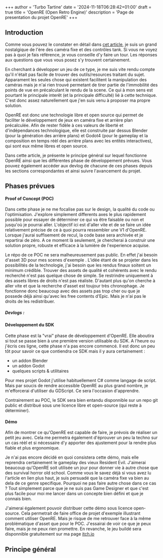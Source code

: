 +++
author = 'Turbo Tartine'
date = '2024-11-18T06:28:42+01:00'
draft = true
title = 'OpenRE (Open Retro Engine)'
description = 'Page de presentation du projet OpenRE'
+++
## Introduction
Comme vous pouvez le constater en détail dans [cet article](/posts/i_love_fixed_cams), je suis un grand nostalgique de l'ère des caméra fixe et des contrôles tank. Si vous ne voyez pas à quoi je fais référence, je vous conseille d'y faire un tour. Les réponses aux questions que vous vous posez s'y trouvent certainement.

En cherchant à développer un jeu de ce type, je me suis vite rendu compte qu'il n'était pas facile de trouver des outils/resources traitant du sujet. Apparament les seules chose qui existent facilitent la manipulation des caméras mais je n'ai rien trouvé permetant de tirer partie de l'immobilité des points de vue en précalculant le rendu de la scene. Ce qui à mon sens est pourtant le principale interêt (et la principale difficulté) lié à cette technique. C'est donc assez naturellement que j'en suis venu à proposer ma propre solution.  

OpenRE est donc une technologie libre et open source qui permet de faciliter le développement de jeux en caméra fixe et arrière plan précalculée. Afin de rester fidèle à ces valeurs de liberté et d'indépendances technologique, elle est construite par dessus Blender (pour la génération des arrière plans) et Godot4 (pour le gameplay et la composition en temps réèl des arrière plans avec les entités interactives), qui sont eux même libres et open source.

Dans cette article, je présente le principe général sur lequel fonctionne OpenRE ainsi que les différentes phase de développement prévues. Vous pouvez également accéder aux devlog de chacune de ces phases depuis les sections correspondantes et ainsi suivre l'avancement du projet.

## Phases prévues

#### Proof of Concept (POC)
Dans cette phase je ne me focalise pas sur le design, la qualité du code ou l'optimisation. J'explore simplement differents axes le plus rapidement possible pour essayer de déterminer ce qui va être faisable ou non et jusqu'où je pourrai aller. L'objectif ici est d'aller vite et de se faire un idée relativement précise de ce à quoi pourra ressembler une V1 d'OpenRE. Lorsque j'aurai suffisement de recul, la code base sera archivée et je repartirai de zéro. A ce moment là seulement, je chercherai à construir une solution propre, robuste et efficace à la lumière de l'experience acquise.

Le répo de ce POC ne sera malheureusement pas public. En effet j'ai besoin d'asset 3D pour mes scenes d'exemple <trouver un meilleur terme>. L'idée étant de se projeter dans les possibilités de la technologie, j'ai besoin que les rendus finaux soitent un minimum crédible. Trouver des assets de qualité et cohérents avec le rendu recherché n'est pas quelque chose de simple. Se restrindre uniquement à des assets libres de droits n'est pas réaliste. D'autant plus qu'on cherche à aller vite et que la recherche d'asset est toujour très chronophage. Je fonctionne donc beaucoup avec des assets pas trop cher ou que je possede déjà ainsi qu'avec les free contents d'Epic. Mais je n'ai pas le droits de les redistribuer.

##### Devlogs :

#### Développement du SDK
Cette phase est la "vrai" phase de développement d'OpenRE. Elle aboutira si tout se passe bien à une première version utilisable du SDK. A l'heure ou j'écris ces ligne, cette phase n'a pas encore commencé. Il est donc un peu tôt pour savoir ce que contiendra ce SDK mais il y aura certainement :
- un addon Blender
- un addon Godot
- quelques scripts & utilitaires

Pour mes projet Godot j'utilise habituellement C# comme langage de script. Mais par soucis de rendre accessible OpenRE au plus grand nombre, je m'efforcerai d'utiliser du GDScript. Ce sera l'occasion d'apprendre.

Contrairement au POC, le SDK sera bien entandu disponnible sur un repo git public et distribué sous une licence libre et open-source (qui reste à déterminer).

#### Démo
Afin de montrer ce qu'OpenRE est capable de faire, je prévois de réaliser un petit jeu avec. Cela me permetra également d'éprouver un peu la techno sur un cas réèl et si nécessaire d'y apporter des ajustement pour la rendre plus fiable et plus ergonomique.

Je n'ai pas encore décidé en quoi consistera cette démo, mais elle reprendra certainement le gameplay des vieux Resident Evil. J'aimerai beaucoup qu'OpenRE soit utilisée un jour pour donner vie à autre chose que des survival horror old school. Comme vous le savez déjà si vous avez lu l'article en lien plus haut, je suis persuadé que la caméra fixe va bien au dela de ce genre specifique. Pourquoi ne pas faire autre chose dans ce cas ? Tout simplement parce que je ne suis pas Game Designer et que c'est plus facile pour moi me lancer dans un concepte bien défini et que je connais bien.

J'aimerai également pouvoir distribuer cette démo sous licence open-source. Cela permetrait de faire office de projet d'exemple illustrant comment utiliser OpenRE. Mais je risque de me retrouver face à la même problématique d'asset que pour le POC. J'essairai de voir ce que je peux faire, mais je ne peux rien promettre. En revanche, le jeu buildé sera disponnible gratuitement sur ma page [itch.io](https://jponzo.itch.io/)

## Principe général